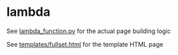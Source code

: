 # lambda

See [lambda_function.py](lambda_function.py) for the actual page building logic

See [templates/fullset.html](templates/fullset.html) for the template HTML page
